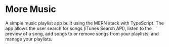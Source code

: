 # More Music
A simple music playlist app built using the MERN stack with TypeScript. The app allows the user search for songs (iTunes Search API), listen to the preview of a song, add songs to or remove songs from your playlists, and manage your playlists.
